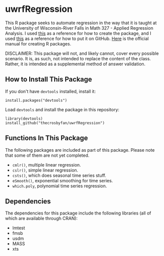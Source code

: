 # uwrfRegression

This R package seeks to automate regression in the way that it is taught at the University of Wisconsin-River Falls in Math 327 - Applied Regression Analysis. I used [this](https://hilaryparker.com/2014/04/29/writing-an-r-package-from-scratch/) as a reference for how to create the package, and I used [this](http://kbroman.org/pkg_primer/pages/github.html) as a reference for how to put it on GitHub. [Here](https://cran.r-project.org/doc/manuals/R-exts.html) is the official manual for creating R packages.

DISCLAIMER: This package will not, and likely cannot, cover every possible scenario. It is, as such, not intended to replace the content of the class. Rather, it is intended as a supplemental method of answer validation.

## How to Install This Package

If you don't have ``devtools`` installed, install it:

    install.packages("devtools")

Load ``devtools`` and install the package in this repository:

    library(devtools)
    install_github("thecrosbyfan/uwrfRegression")

## Functions In This Package

The following packages are included as part of this package. Please note that some of them are not yet completed.

- ``cmlr()``, multiple linear regression.
- ``cslr()``, simple linear regression.
- ``csts()``, which does seasonal time series stuff.
- ``eSmooth()``, exponential smoothing for time series.
- ``which.poly``, polynomial time series regression.

## Dependencies
The dependencies for this package include the following libraries (all of which are available through CRAN):

- lmtest
- fmsb
- usdm
- MASS
- xts

